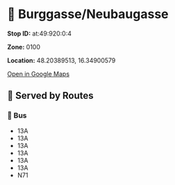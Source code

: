 # 🚉 Burggasse/Neubaugasse


**Stop ID:** at:49:920:0:4

**Zone:** 0100

**Location:** 48.20389513, 16.34900579

[Open in Google Maps](https://www.google.com/maps?q=48.20389513,16.34900579)

## 🚆 Served by Routes

### 🚌 Bus
- 13A
- 13A
- 13A
- 13A
- 13A
- 13A
- N71